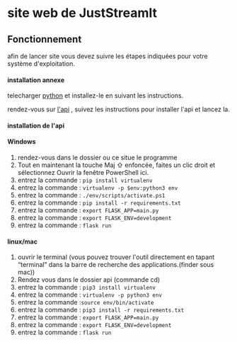# site web de JustStreamIt



## Fonctionnement

afin de lancer site vous devez suivre les étapes indiquées pour votre système d'exploitation.

#### installation annexe
telecharger [python](https://www.python.org/downloads/ "python") et installez-le en suivant les instructions.

rendez-vous sur [l'api](https://github.com/OpenClassrooms-Student-Center/OCMovies-API-EN-FR "l'api") , suivez les instructions pour installer l'api et lancez la.


#### installation de l'api
#### Windows
1. rendez-vous dans le dossier ou ce situe le programme
2. Tout en maintenant la touche Maj ⇧ enfoncée, faites un clic droit et sélectionnez Ouvrir la fenêtre PowerShell ici.
3. entrez la commande : ``pip install virtualenv``
4. entrez la commande : ``virtualenv -p $env:python3 env``
5. entrez la commande : ``./env/scripts/activate.ps1``
6. entrez la commande : ``pip install -r requirements.txt``
7. entrez la commande : ``export FLASK_APP=main.py``
8. entrez la commande : ``export FLASK_ENV=development``
9. entrez la commande : ``flask run``
#### linux/mac
1. ouvrir le terminal (vous pouvez trouver l'outil directement en tapant “terminal” dans la barre de recherche des applications.(finder sous mac))
2. Rendez vous dans le dossier api (commande cd)
3. entrez la commande : ``pip3 install virtualenv``
4. entrez la commande : ``virtualenv -p python3 env``
5. entrez la commande :``source env/bin/activate``
6. entrez la commande : ``pip3 install -r requirements.txt``
7. entrez la commande : ``export FLASK_APP=main.py``
8. entrez la commande : ``export FLASK_ENV=development``
9. entrez la commande : ``flask run``
